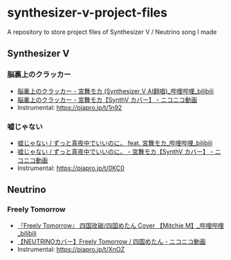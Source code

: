 # synthesizer-v-project-files

A repository to store project files of Synthesizer V / Neutrino song I made

## Synthesizer V

### 脳裏上のクラッカー

- [脳裏上のクラッカー - 宮舞モカ (Synthesizer V AI翻唱)_哔哩哔哩_bilibili](https://www.bilibili.com/video/BV1u8wme1Egt/)
- [脳裏上のクラッカー - 宮舞モカ【SynthV カバー】 - ニコニコ動画](https://www.nicovideo.jp/watch/sm44560434)
- Instrumental: https://piapro.jp/t/1n92

### 嘘じゃない

- [嘘じゃない / ずっと真夜中でいいのに。 feat. 宮舞モカ_哔哩哔哩_bilibili](https://www.bilibili.com/video/BV1sXf2YcEou/)
- [嘘じゃない / ずっと真夜中でいいのに。 - 宮舞モカ【SynthV カバー】 - ニコニコ動画](https://www.nicovideo.jp/watch/sm44588043)
- Instrumental: https://piapro.jp/t/0KC0

## Neutrino

### Freely Tomorrow

- [『Freely Tomorrow』 四国玫碳/四国めたん Cover 【Mitchie M】_哔哩哔哩_bilibili](https://www.bilibili.com/video/BV1kZ18YyEdw)
- [【NEUTRINOカバー】Freely Tomorrow / 四国めたん - ニコニコ動画](https://www.nicovideo.jp/watch/sm44258486)
- Instrumental: https://piapro.jp/t/XnOZ
